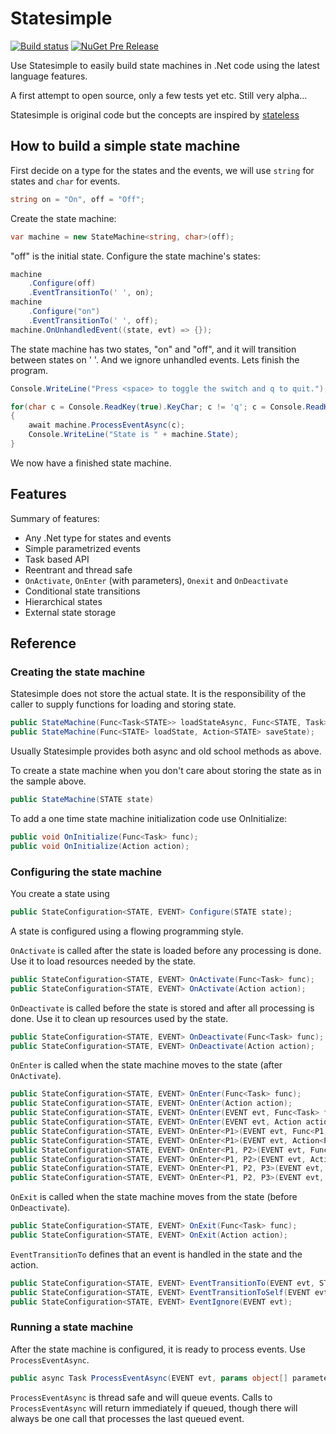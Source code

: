 # Statesimple
[![Build status](https://ci.appveyor.com/api/projects/status/github/gnxi/statesimple?svg=true)](https://ci.appveyor.com/project/gnxi/statesimple/branch/master) 
[![NuGet Pre Release](https://img.shields.io/nuget/vpre/Statesimple.svg)](https://www.nuget.org/packages/statesimple)
<!-- 
    [![Stack Overflow](https://img.shields.io/badge/stackoverflow-tag-orange.svg)](http://stackoverflow.com/questions/tagged/statesimple)
-->
Use Statesimple to easily build state machines in .Net 
code using the latest language features.

A first attempt to open source, only a few tests yet etc. Still very alpha...

Statesimple is original code but the concepts are inspired by [stateless](https://github.com/dotnet-state-machine/stateless)

## How to build a simple state machine

First decide on a type for the states and the events, 
we will use `string` for states and `char` for events.

```csharp
string on = "On", off = "Off";
```

Create the state machine:

```csharp
var machine = new StateMachine<string, char>(off);
```

"off" is the initial state. Configure the state machine's states:

```csharp
machine
    .Configure(off)
    .EventTransitionTo(' ', on);
machine
    .Configure("on")
    .EventTransitionTo(' ', off);
machine.OnUnhandledEvent((state, evt) => {});
```

The state machine has two states, "on" and "off", and it will transition between 
states on ' '. And we ignore unhandled events. Lets finish the program.

```csharp
Console.WriteLine("Press <space> to toggle the switch and q to quit.");

for(char c = Console.ReadKey(true).KeyChar; c != 'q'; c = Console.ReadKey(true).KeyChar)
{
    await machine.ProcessEventAsync(c);
    Console.WriteLine("State is " + machine.State);
}
```

We now have a finished state machine.

## Features

Summary of features:
- Any .Net type for states and events
- Simple parametrized events
- Task based API
- Reentrant and thread safe
- `OnActivate`, `OnEnter` (with parameters), `Onexit` and `OnDeactivate`
- Conditional state transitions
- Hierarchical states 
- External state storage

## Reference

### Creating the state machine

Statesimple does not store the actual state. It
is the responsibility of the caller to supply functions for loading and storing state.

```csharp
public StateMachine(Func<Task<STATE>> loadStateAsync, Func<STATE, Task> saveStateAsync);
public StateMachine(Func<STATE> loadState, Action<STATE> saveState);
```

Usually Statesimple provides both async and old school methods as above. 

To create a state machine when you don't care about storing the state as in the sample above.

```csharp
public StateMachine(STATE state)
```

To add a one time state machine initialization code use OnInitialize:

```csharp
public void OnInitialize(Func<Task> func);
public void OnInitialize(Action action);
```

### Configuring the state machine

You create a state using

```csharp
public StateConfiguration<STATE, EVENT> Configure(STATE state);
```

A state is configured using a flowing programming style.

`OnActivate` is called after the state is loaded before any processing is done. 
Use it to load resources needed by the state.

```csharp
public StateConfiguration<STATE, EVENT> OnActivate(Func<Task> func);
public StateConfiguration<STATE, EVENT> OnActivate(Action action);
```

`OnDeactivate` is called before the state is stored and after all processing is done.
Use it to clean up resources used by the state.

```csharp
public StateConfiguration<STATE, EVENT> OnDeactivate(Func<Task> func);
public StateConfiguration<STATE, EVENT> OnDeactivate(Action action);
```

`OnEnter` is called when the state machine moves to the state  (after `OnActivate`).

```csharp
public StateConfiguration<STATE, EVENT> OnEnter(Func<Task> func);
public StateConfiguration<STATE, EVENT> OnEnter(Action action);
public StateConfiguration<STATE, EVENT> OnEnter(EVENT evt, Func<Task> func);
public StateConfiguration<STATE, EVENT> OnEnter(EVENT evt, Action action);
public StateConfiguration<STATE, EVENT> OnEnter<P1>(EVENT evt, Func<P1, Task> func);
public StateConfiguration<STATE, EVENT> OnEnter<P1>(EVENT evt, Action<P1> action);
public StateConfiguration<STATE, EVENT> OnEnter<P1, P2>(EVENT evt, Func<P1, P2, Task> func);
public StateConfiguration<STATE, EVENT> OnEnter<P1, P2>(EVENT evt, Action<P1, P2> action);
public StateConfiguration<STATE, EVENT> OnEnter<P1, P2, P3>(EVENT evt, Func<P1, P2, P3, Task> func);
public StateConfiguration<STATE, EVENT> OnEnter<P1, P2, P3>(EVENT evt, Action<P1, P2, P3> action);
```

`OnExit` is called when the state machine moves from the state (before `OnDeactivate`).

```csharp
public StateConfiguration<STATE, EVENT> OnExit(Func<Task> func);
public StateConfiguration<STATE, EVENT> OnExit(Action action);
```

`EventTransitionTo` defines that an event is handled in the state and the action.

```csharp
public StateConfiguration<STATE, EVENT> EventTransitionTo(EVENT evt, STATE nextState, Func<bool> guard = null);
public StateConfiguration<STATE, EVENT> EventTransitionToSelf(EVENT evt, Func<bool> guard = null);
public StateConfiguration<STATE, EVENT> EventIgnore(EVENT evt);
```
 
### Running a state machine

After the state machine is configured, it is ready to process events. Use `ProcessEventAsync`.

```csharp
public async Task ProcessEventAsync(EVENT evt, params object[] parameters);
```

`ProcessEventAsync` is thread safe and will queue events. 
Calls to `ProcessEventAsync` will return immediately if queued, 
though there will always be one call
that processes the last queued event.